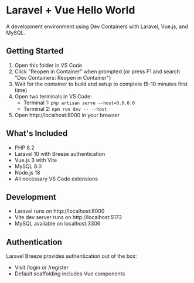 # Laravel + Vue Hello World

A development environment using Dev Containers with Laravel, Vue.js, and MySQL.

## Getting Started

1. Open this folder in VS Code
2. Click "Reopen in Container" when prompted (or press F1 and search "Dev Containers: Reopen in Container")
3. Wait for the container to build and setup to complete (5-10 minutes first time)
4. Open two terminals in VS Code:
   - Terminal 1: `php artisan serve --host=0.0.0.0`
   - Terminal 2: `npm run dev -- --host`
5. Open http://localhost:8000 in your browser

## What's Included

- PHP 8.2
- Laravel 10 with Breeze authentication
- Vue.js 3 with Vite
- MySQL 8.0
- Node.js 18
- All necessary VS Code extensions

## Development

- Laravel runs on http://localhost:8000
- Vite dev server runs on http://localhost:5173
- MySQL available on localhost:3306

## Authentication

Laravel Breeze provides authentication out of the box:
- Visit /login or /register
- Default scaffolding includes Vue components

